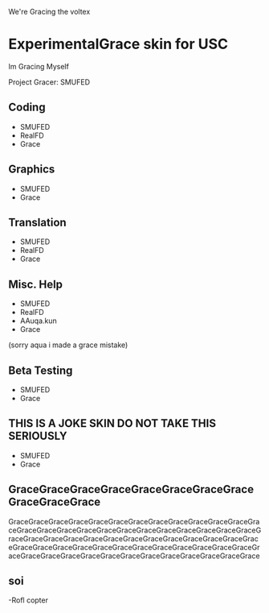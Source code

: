 We're Gracing the voltex

# ExperimentalGrace skin for USC 
Im Gracing Myself

Project Gracer: SMUFED

## Coding
- SMUFED
- RealFD
- Grace

## Graphics
- SMUFED
- Grace

## Translation
- SMUFED
- RealFD
- Grace

## Misc. Help
- SMUFED
- RealFD
- AAuqa.kun
- Grace

(sorry aqua i made a grace mistake)
## Beta Testing
- SMUFED
- Grace

## THIS IS A JOKE SKIN DO NOT TAKE THIS SERIOUSLY
- SMUFED
- Grace

## GraceGraceGraceGraceGraceGraceGraceGraceGraceGraceGrace
GraceGraceGraceGraceGraceGraceGraceGraceGraceGraceGraceGraceGraceGraceGraceGraceGraceGraceGraceGraceGraceGraceGraceGraceGraceGraceGraceGraceGraceGraceGraceGraceGraceGraceGraceGraceGraceGraceGraceGraceGraceGraceGraceGraceGraceGraceGraceGraceGraceGraceGraceGraceGraceGraceGraceGraceGraceGraceGraceGraceGraceGraceGrace

## soi
-Rofl copter
